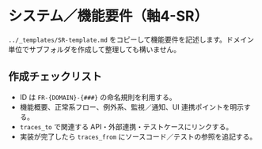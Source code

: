 # システム／機能要件（軸4-SR）

`../_templates/SR-template.md` をコピーして機能要件を記述します。ドメイン単位でサブフォルダを作成して整理しても構いません。

## 作成チェックリスト
- ID は `FR-{DOMAIN}-{###}` の命名規則を利用する。
- 機能概要、正常系フロー、例外系、監視／通知、UI 連携ポイントを明示する。
- `traces_to` で関連する API・外部連携・テストケースにリンクする。
- 実装が完了したら `traces_from` にソースコード／テストの参照を追記する。
